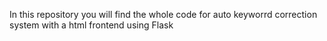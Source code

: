 In this repository you will find the whole code for auto keyworrd correction system with a html frontend using Flask 
